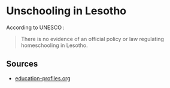 # Unschooling in Lesotho

According to UNESCO :

> There is no evidence of an official policy or law regulating homeschooling in Lesotho.

## Sources

* [education-profiles.org](https://education-profiles.org/sub-saharan-africa/lesotho/~non-state-actors-in-education)
